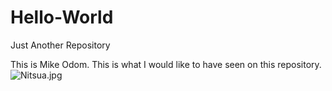 # Hello-World
Just Another Repository

This is Mike Odom. This is what I would like to have seen on this repository.
![Nitsua.jpg]({{site.baseurl}}/images/Nitsua.jpg)

